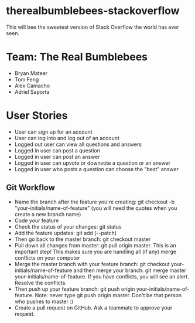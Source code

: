# therealbumblebees-stackoverflow
This will bee the sweetest version of Stack Overflow the world has ever seen.

# Team: The Real Bumblebees
- Bryan Mateer
- Tom Feng
- Alex Camacho
- Adriel Saporta

# User Stories
- User can sign up for an account
- User can log into and log out of an account
- Logged out user can view all questions and answers
- Logged in user can post a question
- Logged in user can post an answer
- Logged in user can upvote or downvote a question or an answer
- Logged in user who posts a question can choose the "best" answer

## Git Workflow
-  Name the branch after the feature you're creating: git checkout -b "your-initials/name-of-feature" (you will need the quotes when you create a new branch name)
- Code your feature
- Check the status of your changes: git status
- Add the feature updates: git add (--patch)
- Then go back to the master branch: git checkout master
- Pull down all changes from master: git pull origin master. This is an important step! This makes sure you are handling all (if any) merge conflicts on your computer
- Merge the master branch with your feature branch: git checkout your-initials/name-of-feature and then merge your branch: git merge master your-initials/name-of-feature. If you have conflicts, you will see an alert. Resolve the conflicts.
- Then push up your feature branch: git push origin your-initials/name-of-feature. Note: never type git push origin master. Don't be that person who pushes to master :)
- Create a pull request on GitHub. Ask a teammate to approve your request.
